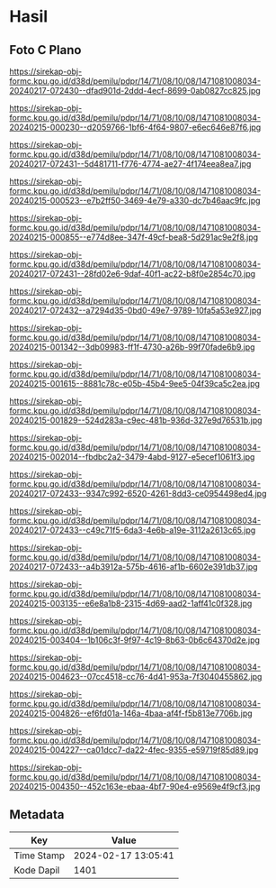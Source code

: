 # Hasil

## Foto C Plano

https://sirekap-obj-formc.kpu.go.id/d38d/pemilu/pdpr/14/71/08/10/08/1471081008034-20240217-072430--dfad901d-2ddd-4ecf-8699-0ab0827cc825.jpg

https://sirekap-obj-formc.kpu.go.id/d38d/pemilu/pdpr/14/71/08/10/08/1471081008034-20240215-000230--d2059766-1bf6-4f64-9807-e6ec646e87f6.jpg

https://sirekap-obj-formc.kpu.go.id/d38d/pemilu/pdpr/14/71/08/10/08/1471081008034-20240217-072431--5d481711-f776-4774-ae27-4f174eea8ea7.jpg

https://sirekap-obj-formc.kpu.go.id/d38d/pemilu/pdpr/14/71/08/10/08/1471081008034-20240215-000523--e7b2ff50-3469-4e79-a330-dc7b46aac9fc.jpg

https://sirekap-obj-formc.kpu.go.id/d38d/pemilu/pdpr/14/71/08/10/08/1471081008034-20240215-000855--e774d8ee-347f-49cf-bea8-5d291ac9e2f8.jpg

https://sirekap-obj-formc.kpu.go.id/d38d/pemilu/pdpr/14/71/08/10/08/1471081008034-20240217-072431--28fd02e6-9daf-40f1-ac22-b8f0e2854c70.jpg

https://sirekap-obj-formc.kpu.go.id/d38d/pemilu/pdpr/14/71/08/10/08/1471081008034-20240217-072432--a7294d35-0bd0-49e7-9789-10fa5a53e927.jpg

https://sirekap-obj-formc.kpu.go.id/d38d/pemilu/pdpr/14/71/08/10/08/1471081008034-20240215-001342--3db09983-ff1f-4730-a26b-99f70fade6b9.jpg

https://sirekap-obj-formc.kpu.go.id/d38d/pemilu/pdpr/14/71/08/10/08/1471081008034-20240215-001615--8881c78c-e05b-45b4-9ee5-04f39ca5c2ea.jpg

https://sirekap-obj-formc.kpu.go.id/d38d/pemilu/pdpr/14/71/08/10/08/1471081008034-20240215-001829--524d283a-c9ec-481b-936d-327e9d76531b.jpg

https://sirekap-obj-formc.kpu.go.id/d38d/pemilu/pdpr/14/71/08/10/08/1471081008034-20240215-002014--fbdbc2a2-3479-4abd-9127-e5ecef1061f3.jpg

https://sirekap-obj-formc.kpu.go.id/d38d/pemilu/pdpr/14/71/08/10/08/1471081008034-20240217-072433--9347c992-6520-4261-8dd3-ce0954498ed4.jpg

https://sirekap-obj-formc.kpu.go.id/d38d/pemilu/pdpr/14/71/08/10/08/1471081008034-20240217-072433--c49c71f5-6da3-4e6b-a19e-3112a2613c65.jpg

https://sirekap-obj-formc.kpu.go.id/d38d/pemilu/pdpr/14/71/08/10/08/1471081008034-20240217-072433--a4b3912a-575b-4616-af1b-6602e391db37.jpg

https://sirekap-obj-formc.kpu.go.id/d38d/pemilu/pdpr/14/71/08/10/08/1471081008034-20240215-003135--e6e8a1b8-2315-4d69-aad2-1aff41c0f328.jpg

https://sirekap-obj-formc.kpu.go.id/d38d/pemilu/pdpr/14/71/08/10/08/1471081008034-20240215-003404--1b106c3f-9f97-4c19-8b63-0b6c64370d2e.jpg

https://sirekap-obj-formc.kpu.go.id/d38d/pemilu/pdpr/14/71/08/10/08/1471081008034-20240215-004623--07cc4518-cc76-4d41-953a-7f3040455862.jpg

https://sirekap-obj-formc.kpu.go.id/d38d/pemilu/pdpr/14/71/08/10/08/1471081008034-20240215-004826--ef6fd01a-146a-4baa-af4f-f5b813e7706b.jpg

https://sirekap-obj-formc.kpu.go.id/d38d/pemilu/pdpr/14/71/08/10/08/1471081008034-20240215-004227--ca01dcc7-da22-4fec-9355-e59719f85d89.jpg

https://sirekap-obj-formc.kpu.go.id/d38d/pemilu/pdpr/14/71/08/10/08/1471081008034-20240215-004350--452c163e-ebaa-4bf7-90e4-e9569e4f9cf3.jpg


## Metadata

| Key        | Value               |
| ---------- | ------------------- |
| Time Stamp | 2024-02-17 13:05:41 |
| Kode Dapil | 1401                |



